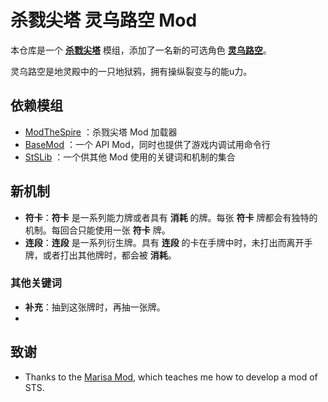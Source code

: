 # 杀戮尖塔 灵乌路空 Mod

本仓库是一个 [**杀戮尖塔**](https://store.steampowered.com/app/646570/Slay_the_Spire/) 模组，添加了一名新的可选角色 [**灵乌路空**](https://zh.moegirl.org/灵乌路空)。

灵乌路空是地灵殿中的一只地狱鸦，拥有操纵裂变与的能u力。

## 依赖模组
* [ModTheSpire](https://github.com/kiooeht/ModTheSpire) ：杀戮尖塔 Mod 加载器
* [BaseMod](https://github.com/daviscook477/BaseMod) ：一个 API Mod，同时也提供了游戏内调试用命令行
* [StSLib](https://github.com/kiooeht/StSLib) ：一个供其他 Mod 使用的关键词和机制的集合

## 新机制

- **符卡**：**符卡** 是一系列能力牌或者具有 **消耗** 的牌。每张 **符卡** 牌都会有独特的机制。每回合只能使用一张 **符卡** 牌。
- **连段**：**连段** 是一系列衍生牌。具有 **连段** 的卡在手牌中时，未打出而离开手牌，或者打出其他牌时，都会被 **消耗**。

### 其他关键词

- **补充**：抽到这张牌时，再抽一张牌。
- 

## 致谢
  - Thanks to the [Marisa Mod](https://github.com/lf201014/STS_ThMod_MRS), which teaches me how to develop a mod of STS.
